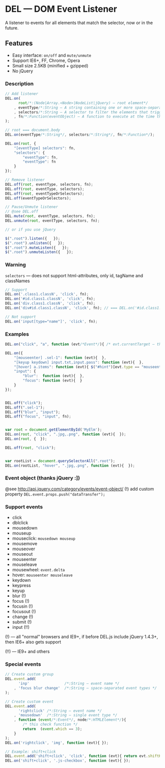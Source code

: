 # DEL — DOM Event Listener

A listener to events for all elements that match the selector, now or in the future.


## Features
* Easy interface: `on/off` and `mute/unmute`
* Support IE6+, FF, Chrome, Opera
* Small size 2.5KB (minified + gzipped)
* No jQuery



### Description
```js
// Add listener
DEL.on(
	  root/*:(Node|Array.<Node>|NodeList|jQuery) — root element*/
	, eventType/*:String — A string containing one or more space-separated event types, such as "click" or "keydown"*/
	, selectors/*:String — A selector to filter the elements that trigger the event.*/
	, fn/*:Function(eventObject) — A function to execute at the time the event is triggered.*/
);

// root === document.body
DEL.on(eventType/*:String*/, selectors/*:String*/, fn/*:Function*/);

DEL.on(root, {
	"[eventType] selectors": fn,
	"selectors": {
		"eventType": fn,
		"eventType": fn
	}
});

// Remove listener
DEL.off(root, eventType, selectors, fn);
DEL.off(root, eventType, selectors);
DEL.off(root, eventTypeOrSelectors);
DEL.off(eventTypeOrSelectors);

// Pause/Unmute listener
// @see DEL.off
DEL.mute(root, eventType, selectors, fn);
DEL.unmute(root, eventType, selectors, fn);

// or if you use jQuery

$(".root").listen({   });
$(".root").unlisten({   });
$(".root").muteListen({   });
$(".root").unmuteListen({   });
```

### Warning
`selectors` — does not support html-attributes, only id, tagName and classNames

```js
// Support
DEL.on('.class1.classN', 'click', fn);
DEL.on('#id.class1.classN', 'click', fn);
DEL.on('div.class1.classN', 'click', fn);
DEL.on('div#id.class1.classN', 'click', fn); // === DEL.on('#id.class1.classN', 'click', fn);

// Not support
DEL.on('input[type="name"]', 'click', fn);
```


### Examples
```js
DEL.on("click", "a", function (evt/*Event*/){ /* evt.currentTarget — this link */ });

DEL.on({
	"[mouseenter] .sel-1": function (evt){  },
	"[keyup keydown] input.txt,input.pass": function (evt){  },
	"[hover] a.items": function (evt){ $("#hint")[evt.type == "mouseenter" ? "show" : "hide"](); },
	"input": {
		"blur":  function (evt){  },
		"focus": function (evt){  }
	}
});


DEL.off("click");
DEL.off(".sel-1");
DEL.off("blur", "input");
DEL.off("focus", "input", fn);


var root = document.getElementById('MyElm');
DEL.on(root, "click", ".jpg,.png", function (evt){  });
DEL.on(root, {  });

DEL.off(root, "click");


var rootList = document.querySelectorAll(".root");
DEL.on(rootList, "hover", ".jpg,.png", function (evt){  });
```



### Event object (thanks jQuery :])
@see http://api.jquery.com/category/events/event-object/
(!) add custom property `DEL.event.props.push("dataTransfer");`



### Support events
* click
* dblclick
* mousedown
* mouseup
* mouseclick: `mousedown mouseup`
* mousemove
* mouseover
* mouseout
* mouseenter
* mouseleave
* mousewheel: `event.delta`
* hover: `mouseenter mouseleave`
* keydown
* keypress
* keyup
* blur (!)
* focus (!)
* focusin (!)
* focusout (!)
* change (!)
* submit (!)
* input (!!)

(!) — all "normal" browsers and IE9+, if before DEL.js include jQuery 1.4.3+, then IE6+ also gets support

(!!) — IE9+ and others



### Special events
```js
// Create custom group
DEL.event.add(
	  'inp'                /*:String — event name */
	, 'focus blur change'  /*:String — space-separated event types */
);

// Create custom event
DEL.event.add(
	  'rightclick' /*:String — event name */
	, 'mousedown'  /*:String — single event type */
	, function (event/*:Event*/, node/*:HTMLElement*/){
		/* this check function */
		return  (event.which == 3);
	}
);
DEL.on('rightclick', 'img', function (evt){ });

// Example: shift+click
DEL.event.add('shift+click', 'click', function (evt){ return evt.shiftKey; });
DEL.on('shift+click', '.js-checkbox', function (evt){ });
```
